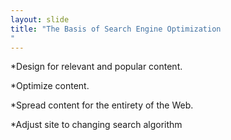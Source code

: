 ```yaml
---
layout: slide
title: "The Basis of Search Engine Optimization
"
---
```

 *Design for relevant and popular content.
 
 
 *Optimize content.
 
 
 *Spread content for the entirety of the Web.
 
 
 *Adjust site to changing search algorithm
 
 


